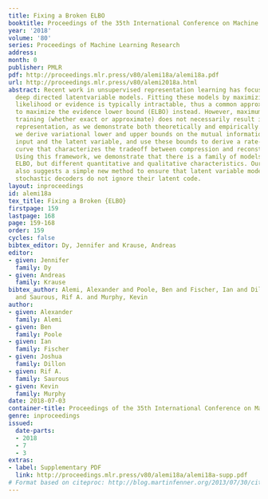 ```yaml
---
title: Fixing a Broken ELBO
booktitle: Proceedings of the 35th International Conference on Machine Learning
year: '2018'
volume: '80'
series: Proceedings of Machine Learning Research
address: 
month: 0
publisher: PMLR
pdf: http://proceedings.mlr.press/v80/alemi18a/alemi18a.pdf
url: http://proceedings.mlr.press/v80/alemi2018a.html
abstract: Recent work in unsupervised representation learning has focused on learning
  deep directed latentvariable models. Fitting these models by maximizing the marginal
  likelihood or evidence is typically intractable, thus a common approximation is
  to maximize the evidence lower bound (ELBO) instead. However, maximum likelihood
  training (whether exact or approximate) does not necessarily result in a good latent
  representation, as we demonstrate both theoretically and empirically. In particular,
  we derive variational lower and upper bounds on the mutual information between the
  input and the latent variable, and use these bounds to derive a rate-distortion
  curve that characterizes the tradeoff between compression and reconstruction accuracy.
  Using this framework, we demonstrate that there is a family of models with identical
  ELBO, but different quantitative and qualitative characteristics. Our framework
  also suggests a simple new method to ensure that latent variable models with powerful
  stochastic decoders do not ignore their latent code.
layout: inproceedings
id: alemi18a
tex_title: Fixing a Broken {ELBO}
firstpage: 159
lastpage: 168
page: 159-168
order: 159
cycles: false
bibtex_editor: Dy, Jennifer and Krause, Andreas
editor:
- given: Jennifer
  family: Dy
- given: Andreas
  family: Krause
bibtex_author: Alemi, Alexander and Poole, Ben and Fischer, Ian and Dillon, Joshua
  and Saurous, Rif A. and Murphy, Kevin
author:
- given: Alexander
  family: Alemi
- given: Ben
  family: Poole
- given: Ian
  family: Fischer
- given: Joshua
  family: Dillon
- given: Rif A.
  family: Saurous
- given: Kevin
  family: Murphy
date: 2018-07-03
container-title: Proceedings of the 35th International Conference on Machine Learning
genre: inproceedings
issued:
  date-parts:
  - 2018
  - 7
  - 3
extras:
- label: Supplementary PDF
  link: http://proceedings.mlr.press/v80/alemi18a/alemi18a-supp.pdf
# Format based on citeproc: http://blog.martinfenner.org/2013/07/30/citeproc-yaml-for-bibliographies/
---
```

